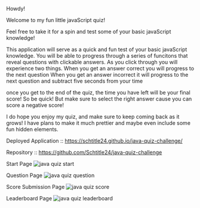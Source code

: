 Howdy!

Welcome to my fun little javaScript quiz! 

Feel free to take it for a spin and test some of your basic javaScript knowledge! 

This application will serve as a quick and fun test of your basic javaScript knowledge. You will be able to progress through a series of funcitons that reveal questions with clickable answers. As you click through you will experience two things. 
When you get an answer correct you will progress to the next question
When you get an answer incorrect it will progress to the next question and subtract five seconds from your time

once you get to the end of the quiz, the time you have left will be your final score! So be quick!  But make sure to select the right answer cause you can score a negative score! 

I do hope you enjoy my quiz, and make sure to keep coming back as it grows! I have plans to make it much prettier and maybe even include some fun hidden elements. 

Deployed Application :: https://schtitle24.github.io/java-quiz-challenge/

Repository :: https://github.com/Schtitle24/java-quiz-challenge

Start Page
![java quiz start](https://github.com/Schtitle24/java-quiz-challenge/assets/153530625/f2053e8d-0091-412a-b149-80a6366fe608)

Question Page
![java quiz question](https://github.com/Schtitle24/java-quiz-challenge/assets/153530625/07acdbf2-a872-4dfd-a5e0-cc224f157bac)

Score Submission Page
![java quiz score](https://github.com/Schtitle24/java-quiz-challenge/assets/153530625/2876ca7d-a3fd-443a-a039-b30b8448dc03)

Leaderboard Page
![java quiz leaderboard](https://github.com/Schtitle24/java-quiz-challenge/assets/153530625/64a44502-3e31-4891-ad73-d88f153db943)
